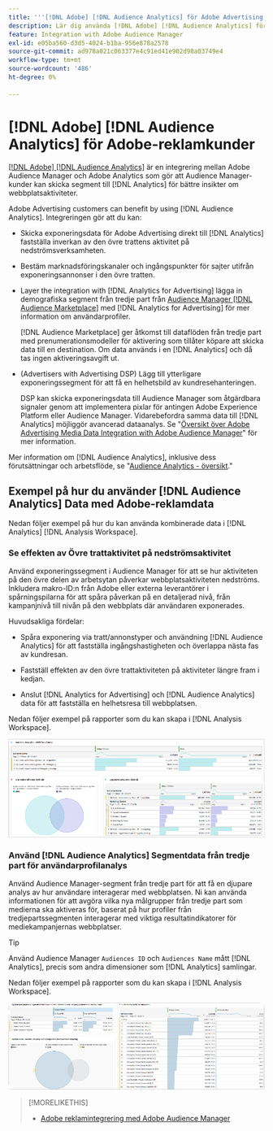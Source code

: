 ```yaml
---
title: '''[!DNL Adobe] [!DNL Audience Analytics] för Adobe Advertising Customers'
description: Lär dig använda [!DNL Adobe] [!DNL Audience Analytics] för reklamanvändningsfall
feature: Integration with Adobe Audience Manager
exl-id: e05ba560-d3d5-4024-b1ba-956e878a2578
source-git-commit: ad978a021c063377e4c91ed41e902d98a03749e4
workflow-type: tm+mt
source-wordcount: '486'
ht-degree: 0%

---
```


# [!DNL Adobe] [!DNL Audience Analytics] för Adobe-reklamkunder

[[!DNL Adobe] [!DNL Audience Analytics]](https://experienceleague.adobe.com/docs/analytics/integration/audience-analytics/mc-audiences-aam.html) är en integrering mellan Adobe Audience Manager och Adobe Analytics som gör att Audience Manager-kunder kan skicka segment till [!DNL Analytics] för bättre insikter om webbplatsaktiviteter.

Adobe Advertising customers can benefit by using [!DNL Audience Analytics]. Integreringen gör att du kan:

* Skicka exponeringsdata för Adobe Advertising direkt till [!DNL Analytics] fastställa inverkan av den övre trattens aktivitet på nedströmsverksamheten.

* Bestäm marknadsföringskanaler och ingångspunkter för sajter utifrån exponeringsannonser i den övre tratten.

* Layer the integration with [!DNL Analytics for Advertising] lägga in demografiska segment från tredje part från [Audience Manager [!DNL Audience Marketplace]](https://experienceleague.adobe.com/docs/audience-manager/user-guide/features/audience-marketplace/audience-marketplace.html) med [!DNL Analytics for Advertising] för mer information om användarprofiler.

   [!DNL Audience Marketplace] ger åtkomst till dataflöden från tredje part med prenumerationsmodeller för aktivering som tillåter köpare att skicka data till en destination. Om data används i en [!DNL Analytics] och då tas ingen aktiveringsavgift ut.

* (Advertisers with Advertising DSP) Lägg till ytterligare exponeringssegment för att få en helhetsbild av kundresehanteringen.

   DSP kan skicka exponeringsdata till Audience Manager som åtgärdbara signaler genom att implementera pixlar för antingen Adobe Experience Platform eller Audience Manager. Vidarebefordra samma data till [!DNL Analytics] möjliggör avancerad dataanalys. Se &quot;[Översikt över Adobe Advertising Media Data Integration with Adobe Audience Manager](/help/integrations/audience-manager/media-data-integration/overview.md)&quot; för mer information.

Mer information om [!DNL Audience Analytics], inklusive dess förutsättningar och arbetsflöde, se &quot;[Audience Analytics - översikt](https://experienceleague.adobe.com/docs/analytics/integration/audience-analytics/mc-audiences-aam.html).&quot;

## Exempel på hur du använder [!DNL Audience Analytics] Data med Adobe-reklamdata

Nedan följer exempel på hur du kan använda kombinerade data i [!DNL Analytics] [!DNL Analysis Workspace].

### Se effekten av Övre trattaktivitet på nedströmsaktivitet

Använd exponeringssegment i Audience Manager för att se hur aktiviteten på den övre delen av arbetsytan påverkar webbplatsaktiviteten nedströms. Inkludera makro-ID:n från Adobe eller externa leverantörer i spårningspilarna för att spåra påverkan på en detaljerad nivå, från kampanjnivå till nivån på den webbplats där användaren exponerades.

Huvudsakliga fördelar:

* Spåra exponering via tratt/annonstyper och användning [!DNL Audience Analytics] för att fastställa ingångshastigheten och överlappa nästa fas av kundresan.

* Fastställ effekten av den övre trattaktiviteten på aktiviteter längre fram i kedjan.

* Anslut [!DNL Analytics for Advertising]<!-- which doesn't include the last exposure event --> och [!DNL Audience Analytics] data <!-- (which includes the user's last exposure event) --> för att fastställa en helhetsresa till webbplatsen.

Nedan följer exempel på rapporter som du kan skapa i [!DNL Analysis Workspace].

![Se effekten av den övre trattaktiviteten på aktiviteter längre fram i kedjan](/help/integrations/assets/audience-analytics-upper-funnel-exposure.png)

### Använd [!DNL Audience Analytics] Segmentdata från tredje part för användarprofilanalys

Använd Audience Manager-segment från tredje part för att få en djupare analys av hur användare interagerar med webbplatsen. Ni kan använda informationen för att avgöra vilka nya målgrupper från tredje part som medierna ska aktiveras för, baserat på hur profiler från tredjepartssegmenten interagerar med viktiga resultatindikatorer för mediekampanjernas webbplatser.

>[!TIP]
> Använd Audience Manager `Audiences ID` och `Audiences Name` mått [!DNL Analytics], precis som andra dimensioner som [!DNL Analytics] samlingar.

Nedan följer exempel på rapporter som du kan skapa i [!DNL Analysis Workspace].

![Använda segment från tredje part för att förbättra användarprofilanalysen](/help/integrations/assets/audience-analytics-third-party-report.png)

>[!MORELIKETHIS]
>
>* [Adobe reklamintegrering med Adobe Audience Manager](/help/integrations/audience-manager/overview.md)

